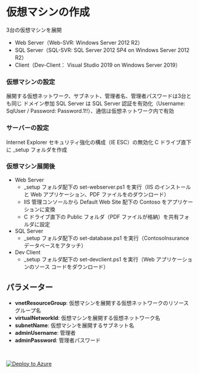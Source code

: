 # 仮想マシンの作成

3台の仮想マシンを展開
- Web Server（Web-SVR: Windows Server 2012 R2）
- SQL Server（SQL-SVR: SQL Server 2012 SP4 on Windows Server 2012 R2）
- Client（Dev-Client： Visual Studio 2019 on Windows Server 2019）

### **仮想マシンの設定**
展開する仮想ネットワーク、サブネット、管理者名、管理者パスワードは3台とも同じ 
ドメイン参加 
SQL Server は SQL Server 認証を有効化（Username: SqlUser / Password: Password.1!!）、通信は仮想ネットワーク内で有効

### **サーバーの設定**
Internet Explorer セキュリティ強化の構成（IE ESC）の無効化
C ドライブ直下に _setup フォルダを作成

### **仮想マシン展開後**
- Web Server
  - _setup フォルダ配下の set-webserver.ps1 を実行（IIS のインストールと Web アプリケーション、PDF ファイルをのダウンロード）
  -  IIS 管理コンソールから Default Web Site 配下の Contoso をアプリケーションに変換
  - C ドライブ直下の Public フォルダ（PDF ファイルが格納）を共有フォルダに設定
- SQL Server
  - _setup フォルダ配下の set-database.ps1 を実行（ContosoInsurance データベースをアタッチ）
- Dev Client
  - _setup フォルダ配下の set-devclient.ps1 を実行（Web アプリケーションのソース コードをダウンロード）

## **パラメーター**
- **vnetResourceGroup**: 仮想マシンを展開する仮想ネットワークのリソース グループ名
- **virtualNetworkId**: 仮想マシンを展開する仮想ネットワーク名
- **subnetName**: 仮想マシンを展開するサブネット名
- **adminUsername**: 管理者
- **adminPassword**: 管理者パスワード

<br />

[![Deploy to Azure](https://aka.ms/deploytoazurebutton)](https://portal.azure.com/#create/Microsoft.Template/uri/https%3A%2F%2Fraw.githubusercontent.com%2Fhiroyay-ms%2FServer-Migration-Hands-on-Lab%2Fmaster%2FHands-on%2520lab%2Fazure-templates%2F04-virtual-machines%2Fvm-deploy.json)